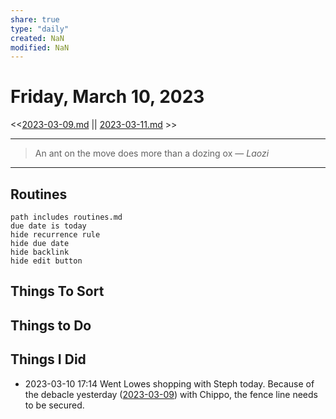 ```yaml
---
share: true
type: "daily"
created: NaN 
modified: NaN
---
```

# Friday, March 10, 2023
<<[2023-03-09.md](./2023-03-09.md) || [2023-03-11.md](./2023-03-11.md) >>

---

> An ant on the move does more than a dozing ox
> — <cite>Laozi</cite>

---
 
## Routines
```tasks
path includes routines.md
due date is today
hide recurrence rule
hide due date
hide backlink
hide edit button
```

## Things To Sort


## Things to Do


## Things I Did
- 2023-03-10 17:14 Went Lowes shopping with Steph today.  Because of the debacle yesterday ([2023-03-09](./2023-03-09.md)) with Chippo, the fence line needs to be secured.
